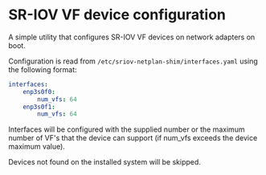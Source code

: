 # SR-IOV VF device configuration

A simple utility that configures SR-IOV VF devices on network adapters
on boot.

Configuration is read from ``/etc/sriov-netplan-shim/interfaces.yaml``
using the following format:

```yaml
interfaces:
    enp3s0f0:
        num_vfs: 64
    enp3s0f1:
        num_vfs: 64
```

Interfaces will be configured with the supplied number or the maximum
number of VF's that the device can support (if num\_vfs exceeds the
device maximum value).

Devices not found on the installed system will be skipped.

